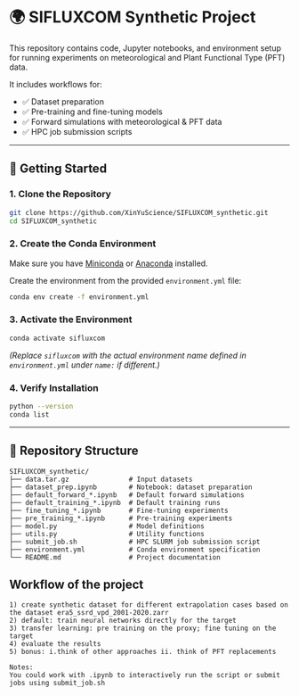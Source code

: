 # 🌍 SIFLUXCOM Synthetic Project

This repository contains code, Jupyter notebooks, and environment setup for running experiments on meteorological and Plant Functional Type (PFT) data.  

It includes workflows for:
- ✅ Dataset preparation  
- ✅ Pre-training and fine-tuning models  
- ✅ Forward simulations with meteorological & PFT data  
- ✅ HPC job submission scripts  

---

## 🚀 Getting Started

### 1. Clone the Repository
```bash
git clone https://github.com/XinYuScience/SIFLUXCOM_synthetic.git
cd SIFLUXCOM_synthetic
```

### 2. Create the Conda Environment
Make sure you have [Miniconda](https://docs.conda.io/en/latest/miniconda.html) or [Anaconda](https://www.anaconda.com/) installed.  

Create the environment from the provided `environment.yml` file:
```bash
conda env create -f environment.yml
```

### 3. Activate the Environment
```bash
conda activate sifluxcom
```

*(Replace `sifluxcom` with the actual environment name defined in `environment.yml` under `name:` if different.)*

### 4. Verify Installation
```bash
python --version
conda list
```

---

## 📂 Repository Structure
```
SIFLUXCOM_synthetic/
├── data.tar.gz               # Input datasets
├── dataset_prep.ipynb        # Notebook: dataset preparation
├── default_forward_*.ipynb   # Default forward simulations
├── default_training_*.ipynb  # Default training runs
├── fine_tuning_*.ipynb       # Fine-tuning experiments
├── pre_training_*.ipynb      # Pre-training experiments
├── model.py                  # Model definitions
├── utils.py                  # Utility functions
├── submit_job.sh             # HPC SLURM job submission script
├── environment.yml           # Conda environment specification
└── README.md                 # Project documentation
```
## Workflow of the project
```
1) create synthetic dataset for different extrapolation cases based on the dataset era5_ssrd_vpd_2001-2020.zarr
2) default: train neural networks directly for the target
3) transfer learning: pre training on the proxy; fine tuning on the target
4) evaluate the results
5) bonus: i.think of other approaches ii. think of PFT replacements

Notes:
You could work with .ipynb to interactively run the script or submit jobs using submit_job.sh
```
